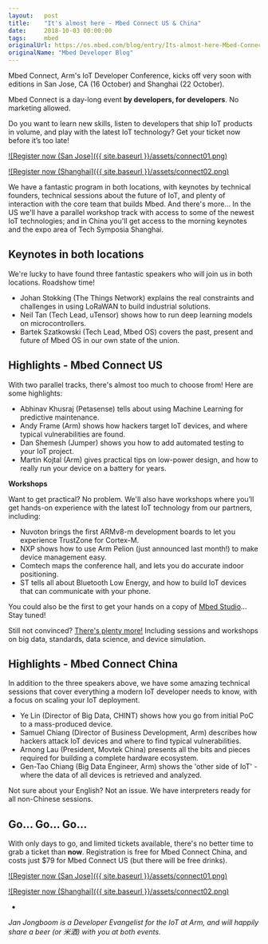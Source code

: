 ```yaml
---
layout:   post
title:    "It's almost here - Mbed Connect US & China"
date:     2018-10-03 00:00:00
tags:     mbed
originalUrl: https://os.mbed.com/blog/entry/Its-almost-here-Mbed-Connect-US-China/
originalName: "Mbed Developer Blog"
---
```


Mbed Connect, Arm's IoT Developer Conference, kicks off very soon with editions in San Jose, CA (16 October) and Shanghai (22 October).

Mbed Connect is a day-long event **by developers, for developers**. No marketing allowed.

Do you want to learn new skills, listen to developers that ship IoT products in volume, and play with the latest IoT technology? Get your ticket now before it’s too late!

<!--more-->


[![Register now (San Jose]({{ site.baseurl }}/assets/connect01.png)](https://www.armtechcon.com/registration.html#mbed)


[![Register now (Shanghai]({{ site.baseurl }}/assets/connect02.png)](http://www.armtechforum.com.cn/mbed.php)

We have a fantastic program in both locations, with keynotes by technical founders, technical sessions about the future of IoT, and plenty of interaction with the core team that builds Mbed. And there's more… In the US we'll have a parallel workshop track with access to some of the newest IoT technologies; and in China you'll get access to the morning keynotes and the expo area of Tech Symposia Shanghai.

## Keynotes in both locations

We're lucky to have found three fantastic speakers who will join us in both locations. Roadshow time!

* Johan Stokking (The Things Network) explains the real constraints and challenges in using LoRaWAN to build industrial solutions.
* Neil Tan (Tech Lead, uTensor) shows how to run deep learning models on microcontrollers.
* Bartek Szatkowski (Tech Lead, Mbed OS) covers the past, present and future of Mbed OS in our own state of the union.

## Highlights - Mbed Connect US

With two parallel tracks, there's almost too much to choose from! Here are some highlights:

* Abhinav Khusraj (Petasense) tells about using Machine Learning for predictive maintenance.
* Andy Frame (Arm) shows how hackers target IoT devices, and where typical vulnerabilities are found.
* Dan Shemesh (Jumper) shows you how to add automated testing to your IoT project.
* Martin Kojtal (Arm) gives practical tips on low-power design, and how to really run your device on a battery for years.

**Workshops**

Want to get practical? No problem. We'll also have workshops where you’ll get hands-on experience with the latest IoT technology from our partners, including:

* Nuvoton brings the first ARMv8-m development boards to let you experience TrustZone for Cortex-M.
* NXP shows how to use Arm Pelion (just announced last month!) to make device management easy.
* Comtech maps the conference hall, and lets you do accurate indoor positioning.
* ST tells all about Bluetooth Low Energy, and how to build IoT devices that can communicate with your phone.

You could also be the first to get your hands on a copy of [Mbed Studio](https://os.mbed.com/studio/)... Stay tuned!

Still not convinced? [There's plenty more!](https://www.mbed.com/en/about-mbed/events/mbed-connect-usa-2018/) Including sessions and workshops on big data, standards, data science, and device simulation.

## Highlights - Mbed Connect China

In addition to the three speakers above, we have some amazing technical sessions that cover everything a modern IoT developer needs to know, with a focus on scaling your IoT deployment.

* Ye Lin (Director of Big Data, CHINT) shows how you go from initial PoC to a mass-produced device.
* Samuel Chiang (Director of Business Development, Arm) describes how hackers attack IoT devices and where to find typical vulnerabilities.
* Arnong Lau (President, Movtek China) presents all the bits and pieces required for building a complete hardware ecosystem.
* Gen-Tao Chiang (Big Data Engineer, Arm) shows the 'other side of IoT' - where the data of all devices is retrieved and analyzed.

Not sure about your English? Not an issue. We have interpreters ready for all non-Chinese sessions.

## Go… Go… Go...

With only days to go, and limited tickets available, there's no better time to grab a ticket than **now**. Registration is free for Mbed Connect China, and costs just $79 for Mbed Connect US (but there will be free drinks).


[![Register now (San Jose]({{ site.baseurl }}/assets/connect01.png)](https://www.armtechcon.com/registration.html#mbed)


[![Register now (Shanghai]({{ site.baseurl }}/assets/connect02.png)](http://www.armtechforum.com.cn/mbed.php)

-

*Jan Jongboom is a Developer Evangelist for the IoT at Arm, and will happily share a beer (or 米酒) with you at both events.*

